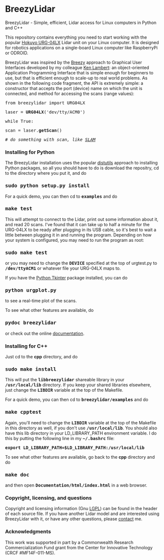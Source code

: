 BreezyLidar
===========

BreezyLidar - Simple, efficient, Lidar access for Linux computers in Python and C++

This repository contains everything you need to start working with the popular 
<a href="http://www.robotshop.com/en/hokuyo-urg-04lx-ug01-scanning-laser-rangefinder.html">
Hokuyo URG-04LX</a> Lidar unit on your Linux computer.  It is designed for
robotics applications on a single-board Linux computer like RaspberryPi or ODROID.

<p>
BreezyLidar was inspired by the <a href="http://home.wlu.edu/~lambertk/#Software">Breezy</a>
approach to Graphical User Interfaces developed by my colleague 
<a href="http://home.wlu.edu/~lambertk/">Ken Lambert</a>: an object-oriented
Application Programming Interface that is simple enough for beginners to use,
but that is efficient enough to scale-up to real world problems. 
As shown in the following code fragment, the API is extremely 
simple: a constructor that accepts the port (device) name on which the
unit is connected, and method for accessing the scans (range values):

<p>
<tt>
  from breezylidar import URG04LX
<p>
  laser = <b>URG04LX</b>('dev/tty/ACM0')
<p>
  while True:
<p>
    scan = laser.<b>getScan</b>()
<p>
    # <i>do something with scan, like 
<a href="http://home.wlu.edu/~levys/software/breezyslam/">SLAM</a></i>
<p>
</tt>
<p>

<h3>Installing for Python</h3>

<p>
The BreezyLidar installation uses the popular
<a href="http://docs.python.org/2/distutils/introduction.html">distutils</a> 
approach to installing Python packages, so all you should have to do is
download the repositry, cd to the directory where you put it, and do 

  <h3><b><tt>sudo python setup.py install</tt></b></h3>

For a quick demo, you can then cd to <tt><b>examples</b></tt> and do

  <h3><b><tt>make test</tt></b></h3>

This will attempt to connect to the Lidar, print out some information about it,
and read 20 scans.  I've found that it can take up to half a minute for the 
URG-04LX to be ready after plugging in its USB cable, so it's best to wait
a little between plugging it in and running the program.  Depending on how your
system is configured, you may need to run the program as root:

  <h3><b><tt>sudo make test</tt></b></h3>

or you may need to change the <tt><b>DEVICE</b></tt> specified at the top of urgtest.py to
<tt><b>/dev/ttyACM1</b></tt> or whatever file your URG-04LX maps to.


</p>

If you have the 
<a href="http://tkinter.unpythonic.net/wiki/How_to_install_Tkinter">Python Tkinter</a>
package installed, you can do

  <h3><b><tt>python urgplot.py</tt></b></h3>

to see a real-time plot of the scans.

<p>

To see what other features are available, do 

  <h3><b><tt>pydoc breezylidar</tt></b></h3>

or check out the online <a href="breezylidar.html">documentation</a>. 

<h3>Installing for C++</h3>

Just cd to the <b>cpp</b> directory, and do

  <h3><b><tt>sudo make install</tt></b></h3>

This will put the <tt><b>libbreezylidar</b></tt> shareable library in your <tt><b>/usr/local/lib</b></tt>
directory.  If you keep your shared libraries elsewhere, just change the <tt><b>LIBDIR</b></tt>
variable at the top of the Makefile.

<p>

For a quick demo, you can then cd to <tt><b>breezylidar/examples</b></tt> and do

  <h3><b><tt>make cpptest</tt></b></h3>

<p>

Again, you'll need to change the <tt><b>LIBDIR</b></tt> variable at the top of 
the Makefile in this directory as well, if you don't use <tt><b>/usr/local/lib</b></tt>.
You should also have this lib directory in your LD_LIBRARY_PATH environment variable.
I do this by putting the following line in my <b><tt>~/.bashrc</tt></b> file:

<b>
<pre>
export LD_LIBRARY_PATH=$LD_LIBRARY_PATH:/usr/local/lib
</pre>
</b>

<p>

To see what other features are available, go back to the <b>cpp</b> directory and do

  <h3><b><tt>make doc</tt></b></h3>

and then open  <tt><b>Documentation/html/index.html</b></tt> in a web browser.

<h3>Copyright, licensing, and questions</h3>

Copyright and licensing information (Gnu 
<a href="https://www.gnu.org/licenses/lgpl.html">LGPL</a>) 
can be found in the header of each source file.   If you have another Lidar model and are
interested using BreezyLidar with it, or have any other questions, please 
<a href="mailto:simon.d.levy@gmail.com">contact</a> me.

<h3>Acknowledgments</h3>

This work was supported in part by a  Commonwealth Research Commercialization Fund
grant from the Center for Innovative Technology (CRCF #MF14F-011-MS). 

</body>

</html>

